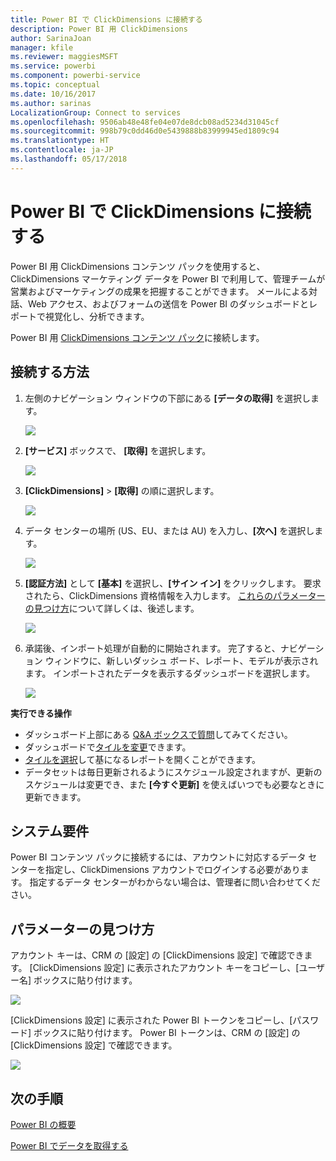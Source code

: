 ```yaml
---
title: Power BI で ClickDimensions に接続する
description: Power BI 用 ClickDimensions
author: SarinaJoan
manager: kfile
ms.reviewer: maggiesMSFT
ms.service: powerbi
ms.component: powerbi-service
ms.topic: conceptual
ms.date: 10/16/2017
ms.author: sarinas
LocalizationGroup: Connect to services
ms.openlocfilehash: 9506ab48e48fe04e07de8dcb08ad5234d31045cf
ms.sourcegitcommit: 998b79c0dd46d0e5439888b83999945ed1809c94
ms.translationtype: HT
ms.contentlocale: ja-JP
ms.lasthandoff: 05/17/2018
---
```

# <a name="connect-to-clickdimensions-with-power-bi"></a>Power BI で ClickDimensions に接続する
Power BI 用 ClickDimensions コンテンツ パックを使用すると、ClickDimensions マーケティング データを Power BI で利用して、管理チームが営業およびマーケティングの成果を把握することができます。 メールによる対話、Web アクセス、およびフォームの送信を Power BI のダッシュボードとレポートで視覚化し、分析できます。

Power BI 用 [ClickDimensions コンテンツ パック](https://app.powerbi.com/getdata/services/click-dimensions)に接続します。

## <a name="how-to-connect"></a>接続する方法
1. 左側のナビゲーション ウィンドウの下部にある **[データの取得]** を選択します。
   
   ![](media/service-connect-to-clickdimensions/getdata.png)
2. **[サービス]** ボックスで、 **[取得]** を選択します。
   
   ![](media/service-connect-to-clickdimensions/services.png)
3. **[ClickDimensions]** \> **[取得]** の順に選択します。
   
   ![](media/service-connect-to-clickdimensions/clickdimensions.png)
4. データ センターの場所 (US、EU、または AU) を入力し、**[次へ]** を選択します。
   
   ![](media/service-connect-to-clickdimensions/params.png)
5. **[認証方法]** として **[基本]** を選択し、**[サイン イン]** をクリックします。 要求されたら、ClickDimensions 資格情報を入力します。 [これらのパラメーターの見つけ方](#FindingParams)について詳しくは、後述します。
   
    ![](media/service-connect-to-clickdimensions/creds.png)
6. 承諾後、インポート処理が自動的に開始されます。 完了すると、ナビゲーション ウィンドウに、新しいダッシュ ボード、レポート、モデルが表示されます。 インポートされたデータを表示するダッシュボードを選択します。
   
     ![](media/service-connect-to-clickdimensions/dashboard.png)

**実行できる操作**

* ダッシュボード上部にある [Q&A ボックスで質問](power-bi-q-and-a.md)してみてください。
* ダッシュボードで[タイルを変更](service-dashboard-edit-tile.md)できます。
* [タイルを選択](service-dashboard-tiles.md)して基になるレポートを開くことができます。
* データセットは毎日更新されるようにスケジュール設定されますが、更新のスケジュールは変更でき、また **[今すぐ更新]** を使えばいつでも必要なときに更新できます。

## <a name="system-requirements"></a>システム要件
Power BI コンテンツ パックに接続するには、アカウントに対応するデータ センターを指定し、ClickDimensions アカウントでログインする必要があります。 指定するデータ センターがわからない場合は、管理者に問い合わせてください。

<a name="FindingParams"></a>

## <a name="finding-parameters"></a>パラメーターの見つけ方
アカウント キーは、CRM の [設定] の [ClickDimensions 設定] で確認できます。 [ClickDimensions 設定] に表示されたアカウント キーをコピーし、[ユーザー名] ボックスに貼り付けます。  

![](media/service-connect-to-clickdimensions/crm.png)  

[ClickDimensions 設定] に表示された Power BI トークンをコピーし、[パスワード] ボックスに貼り付けます。 Power BI トークンは、CRM の [設定] の [ClickDimensions 設定] で確認できます。  

![](media/service-connect-to-clickdimensions/crm2.png)  

## <a name="next-steps"></a>次の手順
[Power BI の概要](service-get-started.md)

[Power BI でデータを取得する](service-get-data.md)

